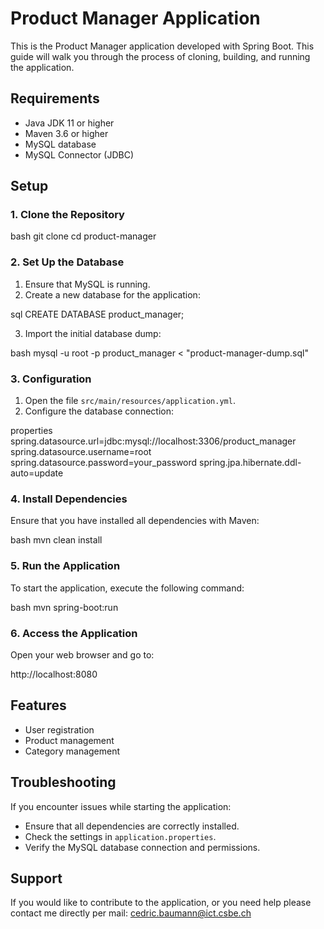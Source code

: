 # Product Manager Application

This is the Product Manager application developed with Spring Boot. This guide will walk you through the process of cloning, building, and running the application.

## Requirements

- Java JDK 11 or higher
- Maven 3.6 or higher
- MySQL database
- MySQL Connector (JDBC)

## Setup

### 1. Clone the Repository

bash
git clone <repository-url>
cd product-manager


### 2. Set Up the Database

1. Ensure that MySQL is running.
2. Create a new database for the application:

sql
CREATE DATABASE product_manager;


3. Import the initial database dump:

bash
mysql -u root -p product_manager < "product-manager-dump.sql"


### 3. Configuration

1. Open the file `src/main/resources/application.yml`.
2. Configure the database connection:

properties
spring.datasource.url=jdbc:mysql://localhost:3306/product_manager
spring.datasource.username=root
spring.datasource.password=your_password
spring.jpa.hibernate.ddl-auto=update


### 4. Install Dependencies

Ensure that you have installed all dependencies with Maven:

bash
mvn clean install


### 5. Run the Application

To start the application, execute the following command:

bash
mvn spring-boot:run


### 6. Access the Application

Open your web browser and go to:

http://localhost:8080

## Features

- User registration
- Product management
- Category management

## Troubleshooting

If you encounter issues while starting the application:

- Ensure that all dependencies are correctly installed.
- Check the settings in `application.properties`.
- Verify the MySQL database connection and permissions.

## Support

If you would like to contribute to the application, or you need help please contact me directly per mail: cedric.baumann@ict.csbe.ch
